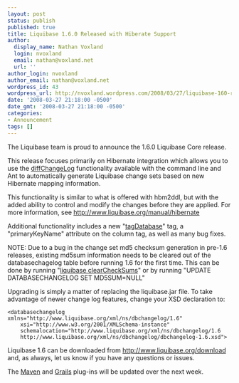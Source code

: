 ```yaml
---
layout: post
status: publish
published: true
title: Liquibase 1.6.0 Released with Hiberate Support
author:
  display_name: Nathan Voxland
  login: nvoxland
  email: nathan@voxland.net
  url: ''
author_login: nvoxland
author_email: nathan@voxland.net
wordpress_id: 43
wordpress_url: http://nvoxland.wordpress.com/2008/03/27/liquibase-160-released-with-hiberate-support/
date: '2008-03-27 21:18:00 -0500'
date_gmt: '2008-03-27 21:18:00 -0500'
categories:
- Announcement
tags: []
---
```

The Liquibase team is proud to announce the 1.6.0 Liquibase Core release.

This release focuses primarily on Hibernate integration which allows you to use the <a href="http://www.liquibase.org/manual/diff">diffChangeLog</a> functionality available with the command line and Ant to automatically generate Liquibase change sets based on new Hibernate mapping information.

This functionality is similar to what is offered with hbm2ddl, but with the added ability to control and modify the changes before they are applied. For more information, see <a href="http://www.liquibase.org/manual/hibernate">http://www.liquibase.org/manual/hibernate</a>

Additional functionality includes a new "<a href="http://www.liquibase.org/manual/tag_database">tagDatabase</a>" tag, a "primaryKeyName" attribute on the column tag, as well as many bug fixes.

NOTE: Due to a bug in the change set md5 checksum generation in pre-1.6 releases, existing md5sum information needs to be cleared out of the databasechagelog table before running 1.6 for the first time. This can be done by running "<a href="http://www.liquibase.org/manual/command_line">liquibase clearCheckSums</a>" or by running "UPDATE DATABASECHANGELOG SET MD5SUM=NULL"

Upgrading is simply a matter of replacing the liquibase.jar file. To take advantage of newer change log features, change your XSD declaration to:


    <databasechangelog xmlns="http://www.liquibase.org/xml/ns/dbchangelog/1.6"
        xsi="http://www.w3.org/2001/XMLSchema-instance"
        schemalocation="http://www.liquibase.org/xml/ns/dbchangelog/1.6
        http://www.liquibase.org/xml/ns/dbchangelog/dbchangelog-1.6.xsd">

Liquibase 1.6 can be downloaded from <a href="http://www.liquibase.org/download">http://www.liquibase.org/download</a> and, as always, let us know if you have any questions or issues.

The <a href="http://www.liquibase.org/manual/maven">Maven</a> and <a href="http://www.liquibase.org/manual/grails">Grails</a> plug-ins will be updated over the next week.

